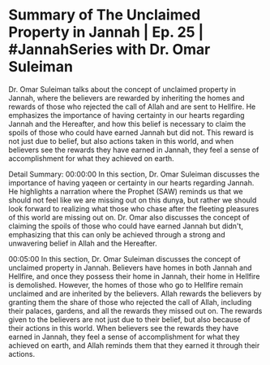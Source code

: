 # Summary of The Unclaimed Property in Jannah | Ep. 25 | #JannahSeries with Dr. Omar Suleiman

Dr. Omar Suleiman talks about the concept of unclaimed property in Jannah, where the believers are rewarded by inheriting the homes and rewards of those who rejected the call of Allah and are sent to Hellfire. He emphasizes the importance of having certainty in our hearts regarding Jannah and the Hereafter, and how this belief is necessary to claim the spoils of those who could have earned Jannah but did not. This reward is not just due to belief, but also actions taken in this world, and when believers see the rewards they have earned in Jannah, they feel a sense of accomplishment for what they achieved on earth.

Detail Summary: 
00:00:00
In this section, Dr. Omar Suleiman discusses the importance of having yaqeen or certainty in our hearts regarding Jannah. He highlights a narration where the Prophet (SAW) reminds us that we should not feel like we are missing out on this dunya, but rather we should look forward to realizing what those who chase after the fleeting pleasures of this world are missing out on. Dr. Omar also discusses the concept of claiming the spoils of those who could have earned Jannah but didn't, emphasizing that this can only be achieved through a strong and unwavering belief in Allah and the Hereafter.

00:05:00
In this section, Dr. Omar Suleiman discusses the concept of unclaimed property in Jannah. Believers have homes in both Jannah and Hellfire, and once they possess their home in Jannah, their home in Hellfire is demolished. However, the homes of those who go to Hellfire remain unclaimed and are inherited by the believers. Allah rewards the believers by granting them the share of those who rejected the call of Allah, including their palaces, gardens, and all the rewards they missed out on. The rewards given to the believers are not just due to their belief, but also because of their actions in this world. When believers see the rewards they have earned in Jannah, they feel a sense of accomplishment for what they achieved on earth, and Allah reminds them that they earned it through their actions.

